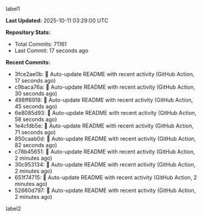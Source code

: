 
label1 
<!-- ACTIVITY_START -->
**Last Updated:** 2025-10-11 03:29:00 UTC

**Repository Stats:**
- Total Commits: 71161
- Last Commit: 17 seconds ago

**Recent Commits:**
- 3fce2ae0b: 🤖 Auto-update README with recent activity (GitHub Action, 17 seconds ago)
- c9baca76a: 🤖 Auto-update README with recent activity (GitHub Action, 30 seconds ago)
- 498ff6918: 🤖 Auto-update README with recent activity (GitHub Action, 45 seconds ago)
- 6e8085d93: 🤖 Auto-update README with recent activity (GitHub Action, 58 seconds ago)
- 1e4cfdb5e: 🤖 Auto-update README with recent activity (GitHub Action, 71 seconds ago)
- 850caab0d: 🤖 Auto-update README with recent activity (GitHub Action, 82 seconds ago)
- c78b45651: 🤖 Auto-update README with recent activity (GitHub Action, 2 minutes ago)
- 30c953134: 🤖 Auto-update README with recent activity (GitHub Action, 2 minutes ago)
- 651f74715: 🤖 Auto-update README with recent activity (GitHub Action, 2 minutes ago)
- 52660d797: 🤖 Auto-update README with recent activity (GitHub Action, 2 minutes ago)
<!-- ACTIVITY_END -->

label2
